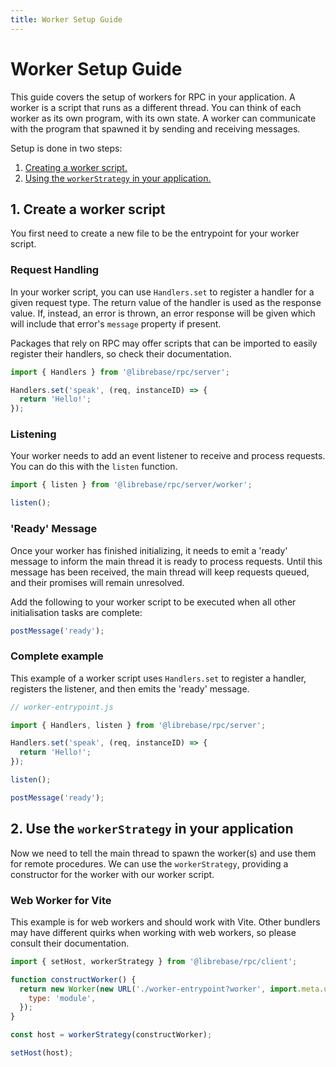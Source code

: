 ```yaml
---
title: Worker Setup Guide
---
```


# Worker Setup Guide

This guide covers the setup of workers for RPC in your application. A worker is a script that runs as a different thread. You can think of each worker as its own program, with its own state. A worker can communicate with the program that spawned it by sending and receiving messages.

Setup is done in two steps:

1. [Creating a worker script.](#1-create-a-worker-script)
2. [Using the `workerStrategy` in your application.](#2-use-the-workerstrategy-in-your-application)

## 1. Create a worker script

You first need to create a new file to be the entrypoint for your worker script.

### Request Handling

In your worker script, you can use `Handlers.set` to register a handler for a given request type. The return value of the handler is used as the response value. If, instead, an error is thrown, an error response will be given which will include that error's `message` property if present.

Packages that rely on RPC may offer scripts that can be imported to easily register their handlers, so check their documentation.

```js
import { Handlers } from '@librebase/rpc/server';

Handlers.set('speak', (req, instanceID) => {
  return 'Hello!';
});
```

### Listening

Your worker needs to add an event listener to receive and process requests. You can do this with the `listen` function.

```js
import { listen } from '@librebase/rpc/server/worker';

listen();
```

### 'Ready' Message

Once your worker has finished initializing, it needs to emit a 'ready' message to inform the main thread it is ready to process requests. Until this message has been received, the main thread will keep requests queued, and their promises will remain unresolved.

Add the following to your worker script to be executed when all other initialisation tasks are complete:

```js
postMessage('ready');
```

### Complete example

This example of a worker script uses `Handlers.set` to register a handler, registers the listener, and then emits the 'ready' message.

```js
// worker-entrypoint.js

import { Handlers, listen } from '@librebase/rpc/server';

Handlers.set('speak', (req, instanceID) => {
  return 'Hello!';
});

listen();

postMessage('ready');
```

## 2. Use the `workerStrategy` in your application

Now we need to tell the main thread to spawn the worker(s) and use them for remote procedures. We can use the `workerStrategy`, providing a constructor for the worker with our worker script.

### Web Worker for Vite

This example is for web workers and should work with Vite. Other bundlers may have different quirks when working with web workers, so please consult their documentation.

```js
import { setHost, workerStrategy } from '@librebase/rpc/client';

function constructWorker() {
  return new Worker(new URL('./worker-entrypoint?worker', import.meta.url), {
    type: 'module',
  });
}

const host = workerStrategy(constructWorker);

setHost(host);
```

